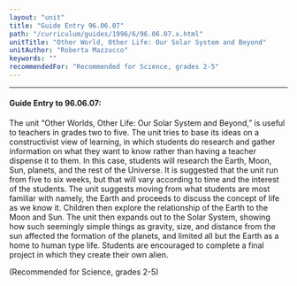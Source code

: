 ```yaml
---
layout: "unit"
title: "Guide Entry 96.06.07"
path: "/curriculum/guides/1996/6/96.06.07.x.html"
unitTitle: "Other World, Other Life: Our Solar System and Beyond"
unitAuthor: "Roberta Mazzucco"
keywords: ""
recommendedFor: "Recommended for Science, grades 2-5"
---
```

<body>
<hr/>
<h4>
Guide Entry to 96.06.07:
</h4>
The unit “Other Worlds, Other Life: Our Solar System and Beyond,” is useful to teachers in grades two to five. The unit tries to base its ideas on a constructivist view of learning, in which students do research and gather information on what they want to know rather than having a teacher dispense it to them. In this case, students will research the Earth, Moon, Sun, planets, and the rest of the Universe. It is suggested that the unit run from five to six weeks, but that will vary according to time and the interest of the students. The unit suggests moving from what students are most familiar with namely, the Earth and proceeds to discuss the concept of life as we know it. Children then explore the relationship of the Earth to the Moon and Sun. The unit then expands out to the Solar System, showing how such seemingly simple things as gravity, size, and distance from the sun affected the formation of the planets, and limited all but the Earth as a home to human type life. Students are encouraged to complete a final project in which they create their own alien.
<p>
(Recommended for Science, grades 2-5)
</p>
</body>